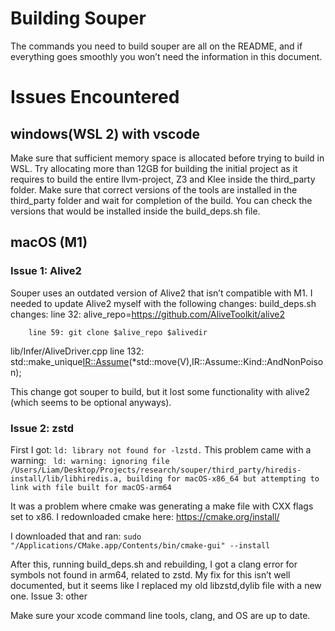 # Building Souper

The commands you need to build souper are all on the README, and if everything goes smoothly you won’t need the information in this document.

# Issues Encountered

## windows(WSL 2) with vscode

Make sure that sufficient memory space is allocated before trying to build in WSL. Try allocating more than 12GB for building the initial project as it requires to build the entire llvm-project, Z3 and Klee inside the third_party folder.
Make sure that correct versions of the tools are installed in the third_party folder and wait for completion of the build. You can check the versions that would be installed inside the build_deps.sh file.


## macOS (M1)

### Issue 1: Alive2

Souper uses an outdated version of Alive2 that isn’t compatible with M1. I needed to update Alive2 myself with the following changes:
build_deps.sh changes:
		line 32: alive_repo=https://github.com/AliveToolkit/alive2
		
		line 59: git clone $alive_repo $alivedir

lib/Infer/AliveDriver.cpp 
line 132: std::make_unique<IR::Assume>(*std::move(V),IR::Assume::Kind::AndNonPoison);

This change got souper to build, but it lost some functionality with alive2 (which seems to be optional anyways).

### Issue 2: zstd

First I got:  `ld: library not found for -lzstd.`
This problem came with a warning: ` ld: warning: ignoring file /Users/Liam/Desktop/Projects/research/souper/third_party/hiredis-install/lib/libhiredis.a, building for macOS-x86_64 but attempting to link with file built for macOS-arm64`

It was a problem where cmake was generating a make file with CXX flags set to x86.
I redownloaded cmake here: https://cmake.org/install/

I downloaded that and ran: `sudo "/Applications/CMake.app/Contents/bin/cmake-gui" --install`

After this, running build_deps.sh and rebuilding, I got a clang error for symbols not found in arm64, related to zstd. My fix for this isn’t well documented, but it seems like I replaced my old libzstd,dylib file with a new one.
Issue 3: other

Make sure your xcode command line tools, clang, and OS are up to date.


